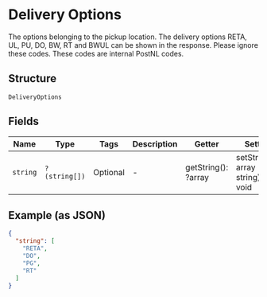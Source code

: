 
# Delivery Options

The options belonging to the pickup location. The delivery options RETA, UL, PU, DO, BW, RT and BWUL can be shown in the response. Please ignore these codes. These codes are internal PostNL codes.

## Structure

`DeliveryOptions`

## Fields

| Name | Type | Tags | Description | Getter | Setter |
|  --- | --- | --- | --- | --- | --- |
| `string` | `?(string[])` | Optional | - | getString(): ?array | setString(?array string): void |

## Example (as JSON)

```json
{
  "string": [
    "RETA",
    "DO",
    "PG",
    "RT"
  ]
}
```

